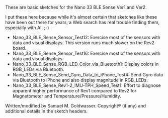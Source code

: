 These are basic sketches for the Nano 33 BLE Sense Ver1 and Ver2.

I put these here because while it's almost certain that sketches like these have been out
there for years, a Web search has real trouble finding them, especially with AI. ;-)

* Nano_33_BLE_Sense_Sensor_Test12: Exercise most of the sensors with data and visual displays.
  This version runs much slower on the Rev2 board.
* Nano_33_BLE_Sense_Sensor_Test16: Exercise most of the sensors with data and visual displays.
* Nano_33_BLE_Sense_RGB_LED_Color_via_Bluetooth1: Display colors in RGB_LEDs via Bluetooth.
* Nano_33_BLE_Sense_Send_Gyro_Data_to_iPhone_Test4: Send Gyro data via Bluetooth to iPhone and also
  display magnitude in RGB_LEDs.
* Nano_33_BLE_Sense_Rev1-2_IMU-TPH_Speed_Test1: Effort to diagnose apparent higher performance of
  Rev1 compared to Rev2 for Magnetometer and Temperature/Pressure/Humidity.

Written/modified by Samuel M. Goldwasser.  Copyright® (if any) and additional details in the sketch headers.

